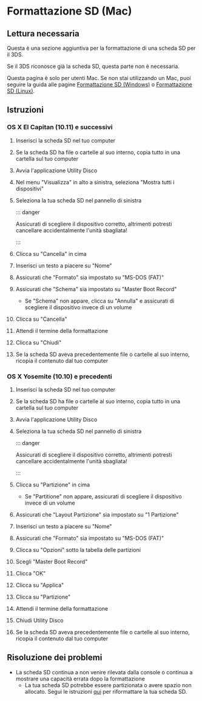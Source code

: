 # Formattazione SD (Mac)

## Lettura necessaria

Questa è una sezione aggiuntiva per la formattazione di una scheda SD per il 3DS.

Se il 3DS riconosce già la scheda SD, questa parte non è necessaria.

Questa pagina è solo per utenti Mac. Se non stai utilizzando un Mac, puoi seguire la guida alle pagine [Formattazione SD (Windows)](formatting-sd-\(windows\)) o [Formattazione SD (Linux)](formatting-sd-\(linux\)).

## Istruzioni

### OS X El Capitan (10.11) e successivi

1. Inserisci la scheda SD nel tuo computer

2. Se la scheda SD ha file o cartelle al suo interno, copia tutto in una cartella sul tuo computer

3. Avvia l'applicazione Utility Disco

4. Nel menu "Visualizza" in alto a sinistra, seleziona "Mostra tutti i dispositivi"

5. Seleziona la tua scheda SD nel pannello di sinistra

   ::: danger

   Assicurati di scegliere il dispositivo corretto, altrimenti potresti cancellare accidentalmente l'unità sbagliata!

   :::

6. Clicca su "Cancella" in cima

7. Inserisci un testo a piacere su "Nome"

8. Assicurati che "Formato" sia impostato su "MS-DOS (FAT)"

9. Assicurati che "Schema" sia impostato su "Master Boot Record"
   - Se "Schema" non appare, clicca su "Annulla" e assicurati di scegliere il dispositivo invece di un volume

10. Clicca su "Cancella"

11. Attendi il termine della formattazione

12. Clicca su "Chiudi"

13. Se la scheda SD aveva precedentemente file o cartelle al suo interno, ricopia il contenuto dal tuo computer

### OS X Yosemite (10.10) e precedenti

1. Inserisci la scheda SD nel tuo computer

2. Se la scheda SD ha file o cartelle al suo interno, copia tutto in una cartella sul tuo computer

3. Avvia l'applicazione Utility Disco

4. Seleziona la tua scheda SD nel pannello di sinistra

   ::: danger

   Assicurati di scegliere il dispositivo corretto, altrimenti potresti cancellare accidentalmente l'unità sbagliata!

   :::

5. Clicca su "Partizione" in cima
   - Se "Partitione" non appare, assicurati di scegliere il dispositivo invece di un volume

6. Assicurati che "Layout Partizione" sia impostato su "1 Partizione"

7. Inserisci un testo a piacere su "Nome"

8. Assicurati che "Formato" sia impostato su "MS-DOS (FAT)"

9. Clicca su "Opzioni" sotto la tabella delle partizioni

10. Scegli "Master Boot Record"

11. Clicca "OK"

12. Clicca su "Applica"

13. Clicca su "Partizione"

14. Attendi il termine della formattazione

15. Chiudi Utility Disco

16. Se la scheda SD aveva precedentemente file o cartelle al suo interno, ricopia il contenuto dal tuo computer

## Risoluzione dei problemi

- La scheda SD continua a non venire rilevata dalla console o continua a mostrare una capacità errata dopo la formattazione
  - La tua scheda SD potrebbe essere partizionata o avere spazio non allocato. Segui le istruzioni [qui](https://wiki.hacks.guide/wiki/SD_Clean/Mac) per riformattare la tua scheda SD.